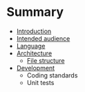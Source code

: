 # Summary

* [Introduction](docs/introduction.md)
* [Intended audience](docs/intended_audience.md)
* [Language](docs/language.md)
* [Architecture](docs/architecture/architecture.md)
   * [File structure](docs/architecture/file_structure.md)
* [Development](docs/development/development.md)
   * Coding standards
   * Unit tests

